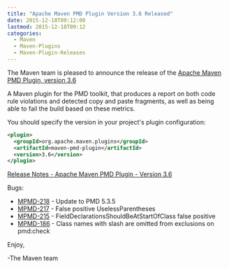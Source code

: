```yaml
---
title: "Apache Maven PMD Plugin Version 3.6 Released"
date: 2015-12-18T09:12:00
lastmod: 2015-12-18T09:12
categories:
  - Maven
  - Maven-Plugins
  - Maven-Plugin-Releases
---
```

The Maven team is pleased to announce the release of the 
[Apache Maven PMD Plugin, version 3.6](http://maven.apache.org/plugins/maven-pmd-plugin/)


A Maven plugin for the PMD toolkit, that produces a report on both code rule
violations and detected copy and paste fragments, as well as being able to fail
the build based on these metrics.


You should specify the version in your project's plugin configuration:

```xml
<plugin>
  <groupId>org.apache.maven.plugins</groupId>
  <artifactId>maven-pmd-plugin</artifactId>
  <version>3.6</version>
</plugin>
```

<!-- more -->

[Release Notes - Apache Maven PMD Plugin - Version 3.6](https://issues.apache.org/jira/secure/ReleaseNote.jspa?projectId=12317621&version=12332973)

Bugs:

 * [MPMD-218](https://issues.apache.org/jira/browse/MPMD-218) - Update to PMD 5.3.5
 * [MPMD-217](https://issues.apache.org/jira/browse/MPMD-217) - False positive UselessParentheses
 * [MPMD-215](https://issues.apache.org/jira/browse/MPMD-215) - FieldDeclarationsShouldBeAtStartOfClass false positive
 * [MPMD-186](https://issues.apache.org/jira/browse/MPMD-186) - Class names with slash are omitted from exclusions on pmd:check

Enjoy,

-The Maven team
